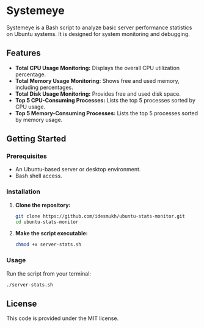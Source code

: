# Systemeye

Systemeye is a Bash script to analyze basic server performance statistics on Ubuntu systems. It is designed for system monitoring and debugging.

## Features

- **Total CPU Usage Monitoring:** Displays the overall CPU utilization percentage.
- **Total Memory Usage Monitoring:** Shows free and used memory, including percentages.
- **Total Disk Usage Monitoring:** Provides free and used disk space.
- **Top 5 CPU-Consuming Processes:** Lists the top 5 processes sorted by CPU usage.
- **Top 5 Memory-Consuming Processes:** Lists the top 5 processes sorted by memory usage.

## Getting Started

### Prerequisites

- An Ubuntu-based server or desktop environment.
- Bash shell access.

### Installation

1.  **Clone the repository:**
    ```bash
    git clone https://github.com/idesmukh/ubuntu-stats-monitor.git
    cd ubuntu-stats-monitor
    ```

2.  **Make the script executable:**
    ```bash
    chmod +x server-stats.sh
    ```

### Usage

Run the script from your terminal:

```bash
./server-stats.sh
```

## License

This code is provided under the MIT license.
